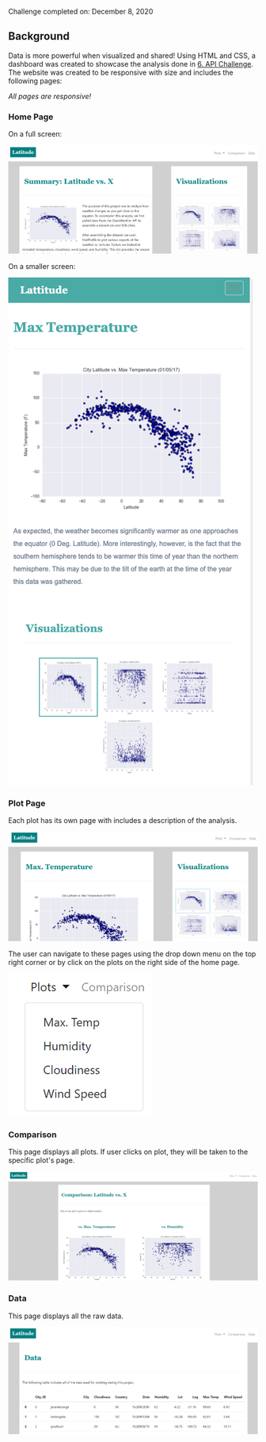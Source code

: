 Challenge completed on: December 8, 2020

## Background

Data is more powerful when visualized and shared! Using HTML and CSS, a dashboard was created to showcase the analysis done in [6. API Challenge](https://github.com/angmay/databootcamp/tree/master/6.%20API%20Challenge). The website was created to be responsive with size and includes the following pages: 

*All pages are responsive!*

### Home Page 

On a full screen: 

![Home-FullScreen](Images/home-full.png)

On a smaller screen: 

![Home-SmallScreen](Images/home-small.png)

### Plot Page

Each plot has its own page with includes a description of the analysis. 

![Plot](Images/plot.png)

The user can navigate to these pages using the drop down menu on the top right corner or by click on the plots on the right side of the home page. 

![Menu](Images/menu.png)

### Comparison

This page displays all plots. If user clicks on plot, they will be taken to the specific plot's page. 

![Comparison](Images/comparison.png)

### Data 

This page displays all the raw data. 

![Data](Images/data.png)

